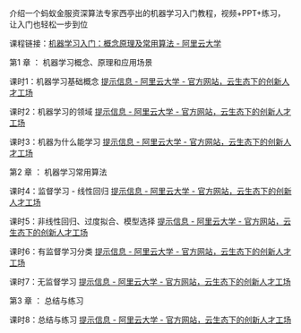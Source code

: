 介绍一个蚂蚁金服资深算法专家西亭出的机器学习入门教程，视频+PPT+练习，让入门也轻松一步到位

课程链接：[机器学习入门：概念原理及常用算法 - 阿里云大学](http://link.zhihu.com/?target=http%3A//t.cn/R0Wo0NV)

第1 章 ： 机器学习概念、原理和应用场景

课时1：机器学习基础概念 [提示信息 - 阿里云大学 - 官方网站，云生态下的创新人才工场](http://link.zhihu.com/?target=http%3A//t.cn/R0WlVlj)

课时2：机器学习的领域 [提示信息 - 阿里云大学 - 官方网站，云生态下的创新人才工场](http://link.zhihu.com/?target=http%3A//t.cn/R0WYAua)

课时3：机器为什么能学习 [提示信息 - 阿里云大学 - 官方网站，云生态下的创新人才工场](http://link.zhihu.com/?target=http%3A//t.cn/R0WYqmw)

第2 章 ： 机器学习常用算法

课时4：监督学习 - 线性回归 [提示信息 - 阿里云大学 - 官方网站，云生态下的创新人才工场](http://link.zhihu.com/?target=http%3A//t.cn/R0WYJy4)

课时5：非线性回归、过度拟合、模型选择 [提示信息 - 阿里云大学 - 官方网站，云生态下的创新人才工场](http://link.zhihu.com/?target=http%3A//t.cn/R0WYop0)

课时6：有监督学习分类 [提示信息 - 阿里云大学 - 官方网站，云生态下的创新人才工场](http://link.zhihu.com/?target=http%3A//t.cn/R0WYuAO)

课时7：无监督学习 [提示信息 - 阿里云大学 - 官方网站，云生态下的创新人才工场](http://link.zhihu.com/?target=http%3A//t.cn/R0WYDIm)

第3 章 ： 总结与练习

课时8：总结与练习 [提示信息 - 阿里云大学 - 官方网站，云生态下的创新人才工场](http://link.zhihu.com/?target=http%3A//t.cn/R0WThDB)